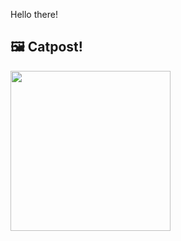 Hello there!



## 🖼️ Catpost!

<sub>
    <img src="https://cdn2.thecatapi.com/images/MjA1MDEyMQ.jpg" height="256">
</sub>

